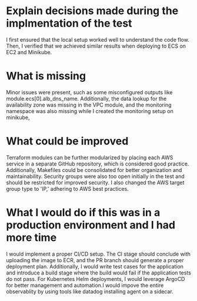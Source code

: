 # Explain decisions made during the implmentation of the test
I first ensured that the local setup worked well to understand the code flow. Then, I verified that we achieved similar results when deploying to ECS on EC2 and Minikube.

# What is missing 
Minor issues were present, such as some misconfigured outputs like module.ecs[0].alb_dns_name. Additionally, the data lookup for the availability zone was missing in the VPC module, and the monitoring namespace was also missing while I created the monitoring setup on minikube,

# What could be improved 
Terraform modules can be further modularized by placing each AWS service in a separate GitHub repository, which is considered good practice. Additionally, Makefiles could be consolidated for better organization and maintainability. Security groups were also too open initially in the test and should be restricted for improved security. I also changed the AWS target group type to 'IP,' adhering to AWS best practices.

# What I would do if this was in a production environment and I had more time
I would implement a proper CI/CD setup. The CI stage should conclude with uploading the image to ECR, and the PR branch should generate a proper deployment plan. Additionally, I would write test cases for the application and introduce a build stage where the build would fail if the application tests do not pass. For Kubernetes Helm deployments, I would leverage ArgoCD for better management and automation.I would impove the entire observablity by using tools like datadog installing agent on a sidecar.